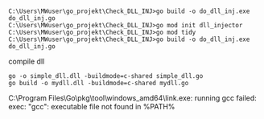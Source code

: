 # 

```
C:\Users\MWuser\go_projekt\Check_DLL_INJ>go build -o do_dll_inj.exe do_dll_inj.go
C:\Users\MWuser\go_projekt\Check_DLL_INJ>go mod init dll_injector
C:\Users\MWuser\go_projekt\Check_DLL_INJ>go mod tidy
C:\Users\MWuser\go_projekt\Check_DLL_INJ>go build -o do_dll_inj.exe do_dll_inj.go
```



compile dll
```
go -o simple_dll.dll -buildmode=c-shared simple_dll.go
go build -o mydll.dll -buildmode=c-shared mydll.go
```
C:\Program Files\Go\pkg\tool\windows_amd64\link.exe: running gcc failed: exec: "gcc": executable file not found in %PATH%
